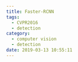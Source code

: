 ```yaml
---
title: Faster-RCNN
tags:
  - CVPR2016
  - detection
category:
  - computer vision
  - detection
date: 2019-03-13 10:55:11
---
```

